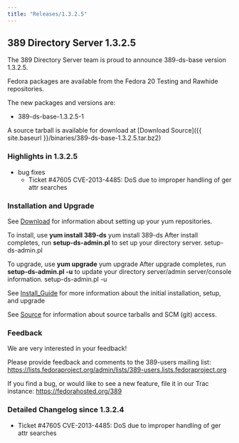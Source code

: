 ```yaml
---
title: "Releases/1.3.2.5"
---
```

389 Directory Server 1.3.2.5
----------------------------

The 389 Directory Server team is proud to announce 389-ds-base version 1.3.2.5.

Fedora packages are available from the Fedora 20 Testing and Rawhide repositories.

The new packages and versions are:

-   389-ds-base-1.3.2.5-1

A source tarball is available for download at [Download Source]({{ site.baseurl }}/binaries/389-ds-base-1.3.2.5.tar.bz2)

### Highlights in 1.3.2.5

-   bug fixes
    -   Ticket \#47605 CVE-2013-4485: DoS due to improper handling of ger attr searches

### Installation and Upgrade

See [Download](../download.html) for information about setting up your yum repositories.

To install, use **yum install 389-ds** yum install 389-ds After install completes, run **setup-ds-admin.pl** to set up your directory server. setup-ds-admin.pl

To upgrade, use **yum upgrade** yum upgrade After upgrade completes, run **setup-ds-admin.pl -u** to update your directory server/admin server/console information. setup-ds-admin.pl -u

See [Install\_Guide](../legacy/install-guide.html) for more information about the initial installation, setup, and upgrade

See [Source](../development/source.html) for information about source tarballs and SCM (git) access.

### Feedback

We are very interested in your feedback!

Please provide feedback and comments to the 389-users mailing list: <https://lists.fedoraproject.org/admin/lists/389-users.lists.fedoraproject.org>

If you find a bug, or would like to see a new feature, file it in our Trac instance: <https://fedorahosted.org/389>

### Detailed Changelog since 1.3.2.4

-   Ticket \#47605 CVE-2013-4485: DoS due to improper handling of ger attr searches

